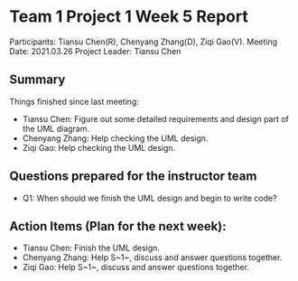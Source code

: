 # Team 1 Project 1 Week 5 Report
Participants: Tiansu Chen(R), Chenyang Zhang(D), Ziqi Gao(V).
Meeting Date: 2021.03.26
Project Leader: Tiansu Chen

## Summary
Things finished since last meeting:

+ Tiansu Chen: Figure out some detailed requirements and design part of the UML diagram.
+ Chenyang Zhang: Help checking the UML design.
+ Ziqi Gao: Help checking the UML design.

## Questions prepared for the instructor team
+ Q1: When should we finish the UML design and begin to write code?

## Action Items (Plan for the next week):
+ Tiansu Chen: Finish the UML design.
+ Chenyang Zhang: Help S~1~, discuss and answer questions together.
+ Ziqi Gao: Help S~1~, discuss and answer questions together.

